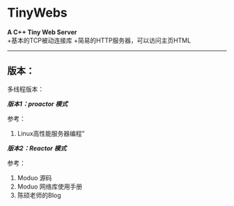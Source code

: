 # TinyWebs

**A C++ Tiny Web Server**  
+基本的TCP被动连接库
+简易的HTTP服务器，可以访问主页HTML
***

## 版本：

多线程版本：

*__版本1：proactor 模式__*

参考：
 1. Linux高性能服务器编程”


*__版本2：Reactor 模式__* 

参考： 
 1. Moduo 源码 
 2. Moduo 网络库使用手册 
 3. 陈硕老师的Blog


